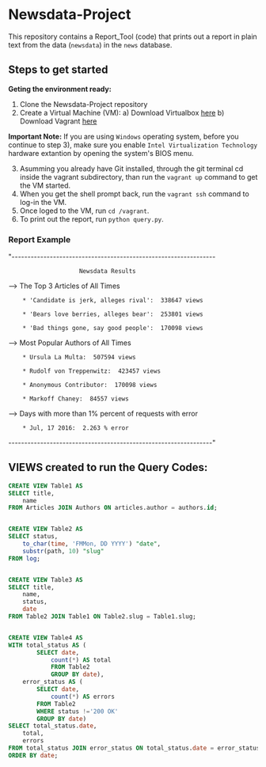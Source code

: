 # Newsdata-Project

This repository contains a Report_Tool (code) that prints out a report in plain text from the data (`newsdata`) in the `news` database.

## Steps to get started

  **Geting the environment ready:**
  1. Clone the Newsdata-Project repository
  2. Create a Virtual Machine (VM):
      a) Download Virtualbox [here](https://www.virtualbox.org/wiki/Download_Old_Builds_5_1)
      b) Download Vagrant [here](https://www.vagrantup.com/downloads.html)
 
  **Important Note:** If you are using ``Windows`` operating system, before you continue to step 3), make sure you enable ``Intel Virtualization Technology`` hardware extantion by opening the system's BIOS menu.
  
  3. Asumming you already have Git installed, through the git terminal cd inside the vagrant subdirectory, than run the ``vagrant up`` command to get the VM started.
  4. When you get the shell prompt back, run the ``vagrant ssh`` command to log-in the VM.
  5. Once loged to the VM, run ``cd /vagrant``.
  6. To print out the report, run ``python query.py``.
  
  ### Report Example

"----------------------------------------------------------------

                        Newsdata Results

 --> The Top 3 Articles of All Times

        * 'Candidate is jerk, alleges rival':  338647 views

        * 'Bears love berries, alleges bear':  253801 views

        * 'Bad things gone, say good people':  170098 views

 --> Most Popular Authors of All Times

        * Ursula La Multa:  507594 views

        * Rudolf von Treppenwitz:  423457 views

        * Anonymous Contributor:  170098 views

        * Markoff Chaney:  84557 views

 --> Days with more than 1% percent of requests with error

        * Jul, 17 2016:  2.263 % error

----------------------------------------------------------------"
       
 ## VIEWS created to run the Query Codes:
 
````sql 
CREATE VIEW Table1 AS
SELECT title,
    name
FROM Articles JOIN Authors ON articles.author = authors.id;


CREATE VIEW Table2 AS
SELECT status,
    to_char(time, 'FMMon, DD YYYY') "date",
    substr(path, 10) "slug"
FROM log;


CREATE VIEW Table3 AS
SELECT title,
    name,
    status,
    date
FROM Table2 JOIN Table1 ON Table2.slug = Table1.slug;


CREATE VIEW Table4 AS
WITH total_status AS (
        SELECT date,
            count(*) AS total
            FROM Table2
            GROUP BY date),
    error_status AS (
        SELECT date,
            count(*) AS errors
        FROM Table2
        WHERE status !='200 OK'
        GROUP BY date)
SELECT total_status.date,
    total,
    errors
FROM total_status JOIN error_status ON total_status.date = error_status.date
ORDER BY date;
 
